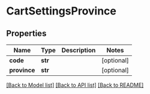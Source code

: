 # CartSettingsProvince

## Properties
Name | Type | Description | Notes
------------ | ------------- | ------------- | -------------
**code** | **str** |  | [optional] 
**province** | **str** |  | [optional] 

[[Back to Model list]](../README.md#documentation-for-models) [[Back to API list]](../README.md#documentation-for-api-endpoints) [[Back to README]](../README.md)


